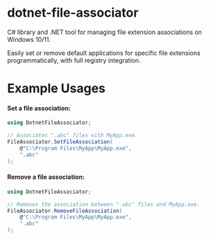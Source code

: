 # dotnet-file-associator
C# library and .NET tool for managing file extension associations on Windows 10/11.

Easily set or remove default applications for specific file extensions programmatically, with full registry integration.

# Example Usages

#### Set a file association:
```csharp
using DotnetFileAssociator;

// Associates ".abc" files with MyApp.exe.
FileAssociator.SetFileAssociation(
    @"C:\Program Files\MyApp\MyApp.exe",
    ".abc"
);
```

#### Remove a file association:
```csharp
using DotnetFileAssociator;

// Removes the association between ".abc" files and MyApp.exe.
FileAssociator.RemoveFileAssociation(
    @"C:\Program Files\MyApp\MyApp.exe",
    ".abc"
);
```
